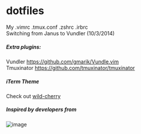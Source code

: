 dotfiles
========

My .vimrc .tmux.conf .zshrc .irbrc<br />
Switching from Janus to Vundler (10/3/2014)

##### Extra plugins:

Vundler
https://github.com/gmarik/Vundle.vim<br />
Tmuxinator
https://github.com/tmuxinator/tmuxinator

##### iTerm Theme
Check out [wild-cherry](https://github.com/mashaal/wild-cherry)


##### Inspired by developers from


![image](https://camo.githubusercontent.com/23e90466577ec68e58aa328113e15b756cd0c946/687474703a2f2f74686f75676874626f742e636f6d2f696d616765732f746d2f6c6f676f2e706e67)
